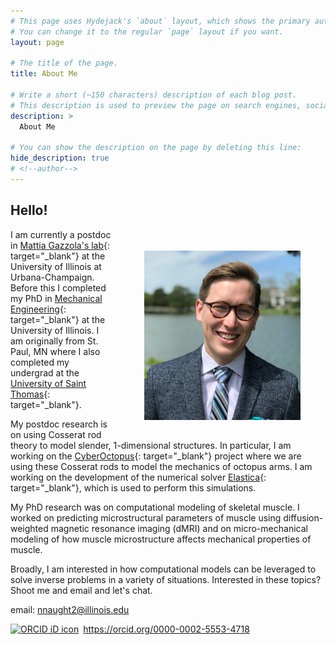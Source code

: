 ```yaml
---
# This page uses Hydejack's `about` layout, which shows the primary author's picture and about text at the top.
# You can change it to the regular `page` layout if you want.
layout: page

# The title of the page.
title: About Me

# Write a short (~150 characters) description of each blog post.
# This description is used to preview the page on search engines, social media, etc.
description: > 
  About Me

# You can show the description on the page by deleting this line:
hide_description: true
# <!--author-->
---
```


## Hello! 


<figure style="float: right; padding-left:10px; padding-top:20px;">
<img src="/assets/img/headshot.jpg" width="250">
</figure>


I am currently a postdoc in [Mattia Gazzola's lab](http:/mattia-lab.com){: target="_blank"}  at the University of Illinois at Urbana-Champaign. Before this I completed my PhD in [Mechanical Engineering](https://mechse.illinois.edu/){: target="_blank"} at the University of Illinois. I am originally from St. Paul, MN where I also completed my undergrad at the [University of Saint Thomas](https://stthomas.edu){: target="_blank"}.

My postdoc research is on using Cosserat rod theory to model slender, 1-dimensional structures. In particular, I am working on the [CyberOctopus](https://cyberoctopus.csl.illinois.edu/){: target="_blank"} project where we are using these Cosserat rods to model the mechanics of octopus arms. I am working on the development of the numerical solver [Elastica](https://cosseratrods.org){: target="_blank"}, which is used to perform this simulations. 

My PhD research was on computational modeling of skeletal muscle. I worked on predicting microstructural parameters of muscle using diffusion-weighted magnetic resonance imaging (dMRI) and on micro-mechanical modeling of how muscle microstructure affects mechanical properties of muscle.

Broadly, I am interested in how computational models can be leveraged to solve inverse problems in a variety of situations. Interested in these topics? Shoot me and email and let's chat. 

email: [nnaught2@illinois.edu](mailto:nnaught2@illinois.edu)


<div itemscope itemtype="https://schema.org/Person"><a itemprop="sameAs" content="https://orcid.org/0000-0002-5553-4718" href="https://orcid.org/0000-0002-5553-4718" target="orcid.widget" rel="noopener noreferrer" style="vertical-align:top;"><img src="https://orcid.org/sites/default/files/images/orcid_16x16.png" style="width:1em;margin-right:.5em;" alt="ORCID iD icon">https://orcid.org/0000-0002-5553-4718</a></div>
